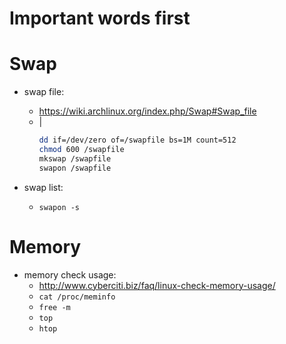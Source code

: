 # Important words first

# Swap
- swap file:
  - https://wiki.archlinux.org/index.php/Swap#Swap_file
  - |
    ```bash
    dd if=/dev/zero of=/swapfile bs=1M count=512
    chmod 600 /swapfile
    mkswap /swapfile
    swapon /swapfile
    ```

- swap list:
  - `swapon -s`

# Memory
- memory check usage:
  - http://www.cyberciti.biz/faq/linux-check-memory-usage/
  - `cat /proc/meminfo`
  - `free -m`
  - `top`
  - `htop`
